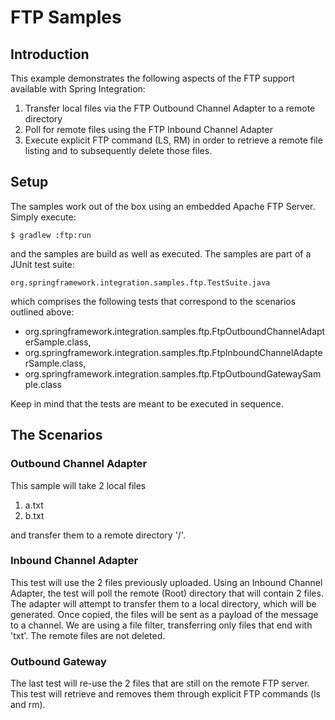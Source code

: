 FTP Samples
===========

## Introduction

This example demonstrates the following aspects of the FTP support available with Spring Integration:

1. Transfer local files via the FTP Outbound Channel Adapter to a remote directory
2. Poll for remote files using the FTP Inbound Channel Adapter
3. Execute explicit FTP command (LS, RM) in order to retrieve a remote file listing and to subsequently delete those files.

## Setup

The samples work out of the box using an embedded Apache FTP Server. Simply execute:

    $ gradlew :ftp:run

and the samples are build as well as executed. The samples are part of a JUnit test suite:

    org.springframework.integration.samples.ftp.TestSuite.java

which comprises the following tests that correspond to the scenarios outlined above:

* org.springframework.integration.samples.ftp.FtpOutboundChannelAdapterSample.class, 
* org.springframework.integration.samples.ftp.FtpInboundChannelAdapterSample.class,
* org.springframework.integration.samples.ftp.FtpOutboundGatewaySample.class

Keep in mind that the tests are meant to be executed in sequence. 

## The Scenarios

### Outbound Channel Adapter
	
This sample will take 2 local files

1. a.txt
2. b.txt

and transfer them to a remote directory '/'.

### Inbound Channel Adapter
	
This test will use the 2 files previously uploaded. Using an Inbound Channel Adapter, the test will poll the remote (Root) directory that will contain 2 files. The adapter will attempt to transfer them to a local directory,  which will be generated. Once copied, the files will be sent as a payload of the message to a channel. We are using a file filter, transferring only files that end with 'txt'. The remote files are not deleted. 

### Outbound Gateway

The last test will re-use the 2 files that are still on the remote FTP server. This test will retrieve and removes them through explicit FTP commands (ls and rm).
